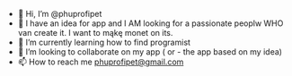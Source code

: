 - 👋 Hi, I’m @phuprofipet
- 👀 I have an idea for app and I AM looking for a passionate peoplw WHO van create it. I want to mąkę monet on its.
- 🌱 I’m currently learning how to find programist
- 💞️ I’m looking to collaborate on my app ( or - the app based on my idea)
- 📫 How to reach me phuprofipet@gmail.com

<!---
phuprofipet/phuprofipet is a ✨ special ✨ repository because its `README.md` (this file) appears on your GitHub profile.
You can click the Preview link to take a look at your changes.
--->
